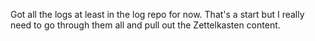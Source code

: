 Got all the logs at least in the log repo for now. That's a start but I
really need to go through them all and pull out the Zettelkasten
content.

